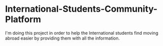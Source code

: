 # International-Students-Community-Platform
I'm doing this project in order to help the International students find moving abroad easier by providing them with all the information.
